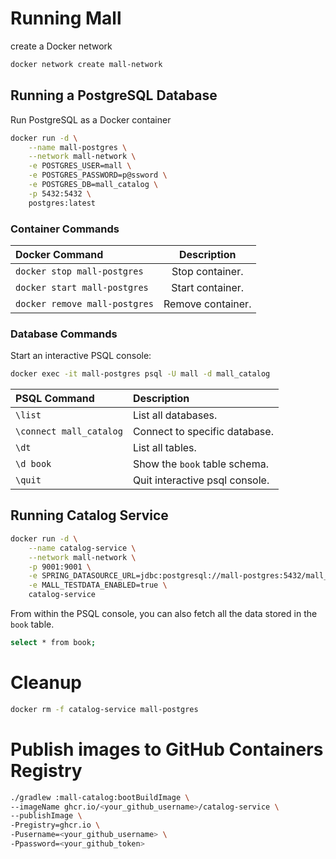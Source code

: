 # Running Mall

create a Docker network

```bash
docker network create mall-network
```

## Running a PostgreSQL Database

Run PostgreSQL as a Docker container

```bash
docker run -d \
    --name mall-postgres \
    --network mall-network \
    -e POSTGRES_USER=mall \
    -e POSTGRES_PASSWORD=p@ssword \
    -e POSTGRES_DB=mall_catalog \
    -p 5432:5432 \
    postgres:latest
```

### Container Commands

| Docker Command                |    Description    |
|:------------------------------|:-----------------:|
| `docker stop mall-postgres`   |  Stop container.  |
| `docker start mall-postgres`  | Start container.  |
| `docker remove mall-postgres` | Remove container. |

### Database Commands

Start an interactive PSQL console:

```bash
docker exec -it mall-postgres psql -U mall -d mall_catalog
```


| PSQL Command	           | Description                                    |
|:------------------------|:-----------------------------------------------|
| `\list`                 | List all databases.                            |
| `\connect mall_catalog` | Connect to specific database.                  |
| `\dt`                   | List all tables.                               |
| `\d book`               | Show the `book` table schema.                  |
| `\quit`                 | Quit interactive psql console.                 |

## Running Catalog Service

```bash
docker run -d \
    --name catalog-service \
    --network mall-network \
    -p 9001:9001 \
    -e SPRING_DATASOURCE_URL=jdbc:postgresql://mall-postgres:5432/mall_catalog \
    -e MALL_TESTDATA_ENABLED=true \
    catalog-service
```

From within the PSQL console, you can also fetch all the data stored in the `book` table.

```bash
select * from book;
```

# Cleanup

```bash
docker rm -f catalog-service mall-postgres
```

# Publish images to GitHub Containers Registry

```bash
./gradlew :mall-catalog:bootBuildImage \
--imageName ghcr.io/<your_github_username>/catalog-service \
--publishImage \
-Pregistry=ghcr.io \
-Pusername=<your_github_username> \
-Ppassword=<your_github_token>
```